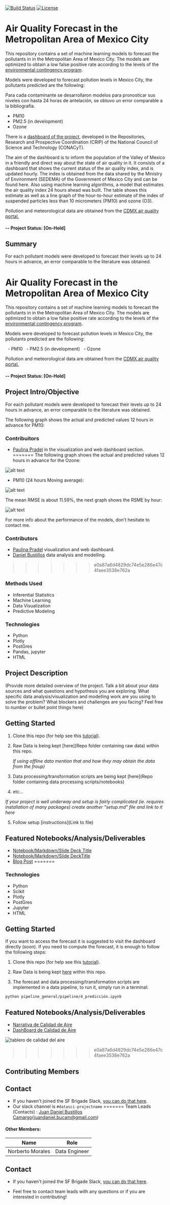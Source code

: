 [![Build Status](https://travis-ci.com/DanielBustillos/Pronostico-contaminacion-CDMX.svg?branch=master)](https://travis-ci.com/DanielBustillos/Pronostico-contaminacion-CDMX)
[![License](https://img.shields.io/pypi/l/pandas.svg)](https://github.com/pandas-dev/pandas/blob/master/LICENSE)
# Air Quality Forecast in the Metropolitan Area of   Mexico City

This repository contains a set of machine learning models to forecast the pollutants in in the Metropolitan Area of   Mexico City. The models are optimized to obtain a low false positive rate according to the levels of the [environmental contingency program](http://www.aire.cdmx.gob.mx/default.php).



Models were developed to forecast pollution levels in Mexico City, the pollutants predicted are the following:

Para cada contaminante se desarrollaron modelos para pronosticar sus niveles con hasta 24 horas de antelación, se obtuvo un error comparable a la bibliografía.

  - PM10
  - PM2.5 (in development)
  - Ozone

  There is a [dashboard of the project](https://github.com/paupradel/calidad_aire_cdmx), developed in the Repositories, Research and Prospective Coordination (CRIP) of the National Council of Science and Technology (CONACyT).

  The aim of the dashboard is to inform the population of the Valley of Mexico in a friendly and direct way about the state of air quality in it. It consists of a dashboard that shows the current status of the air quality index, and is updated hourly. The index is obtained from the data shared by the Ministry of Environment (SEDEMA) of the Government of Mexico City and can be found here. Also using machine learning algorithms, a model that estimates the air quality index 24 hours ahead was built. The table shows this estimate as well as a line graph of the hour-to-hour estimate of the index of suspended particles less than 10 micrometers (PM10) and ozone (O3).


Pollution and meteorological data are obtained from the [CDMX air quality portal.](http://www.aire.cdmx.gob.mx/default.php)

#### -- Project Status: [On-Hold]

## Summary

For each pollutant models were developed to forecast their levels up to 24 hours in advance, an error comparable to the literature was obtained.

# Air Quality Forecast in the Metropolitan Area of ​​Mexico City

This repository contains a set of machine learning models to forecast the pollutants in in the Metropolitan Area of ​​Mexico City. The models are optimized to obtain a low false positive rate according to the levels of the [environmental contingency program](http://www.aire.cdmx.gob.mx/default.php).

Models were developed to forecast pollution levels in Mexico City, the pollutants predicted are the following:

  - PM10
  - PM2.5 (in development)
  - Ozone

Pollution and meteorological data are obtained from the [CDMX air quality portal.](http://www.aire.cdmx.gob.mx/default.php)

#### -- Project Status: [On-Hold]

## Project Intro/Objective
For each pollutant models were developed to forecast their levels up to 24 hours in advance, an error comparable to the literature was obtained.

The following graph shows the actual and predicted values 12 hours in advance for PM10:

### Contribuitors

* [Paulina Pradel](https://github.com/paupradel) in the visualization and web dashboard section.
=======
The following graph shows the actual and predicted values ​​12 hours in advance for the Ozone:

![alt text](https://github.com/DanielBustillos/Pronostico-contaminacion-CDMX/blob/master/assets/o3_comparacion_02-07-2019%2012:38_.png?raw=true)

- PM10 (24 hours Moving average):

![alt text](https://github.com/DanielBustillos/Pronostico-contaminacion-CDMX/blob/master/assets/o3_comparacion.png?raw=true)

The mean RMSE is about 11.59%, the next graph shows the RSME by hour:

![alt text](https://github.com/DanielBustillos/Pronostico-contaminacion-CDMX/blob/master/assets/scores.png?raw=true)

 For more info about the performance of the models, don't hesitate to contact me.


### Contributors

* [Paulina Pradel](https://github.com/paupradel) visualization and web dashboard.
* [Daniel Bustillos](https://github.com/DanielBustillos) data analysis and modelling.
>>>>>>> e0a87a6d4829dc74e5e286e47c4faee3538e762a


### Methods Used
* Inferential Statistics
* Machine Learning
* Data Visualization
* Predictive Modeling

### Technologies
* Python
* Plotly
* PostGres
* Pandas, jupyter
* HTML


## Project Description
(Provide more detailed overview of the project.  Talk a bit about your data sources and what questions and hypothesis you are exploring. What specific data analysis/visualization and modelling work are you using to solve the problem? What blockers and challenges are you facing?  Feel free to number or bullet point things here)

## Getting Started

1. Clone this repo (for help see this [tutorial](https://help.github.com/articles/cloning-a-repository/)).
2. Raw Data is being kept [here](Repo folder containing raw data) within this repo.

    *If using offline data mention that and how they may obtain the data from the froup)*

3. Data processing/transformation scripts are being kept [here](Repo folder containing data processing scripts/notebooks)
4. etc...

*If your project is well underway and setup is fairly complicated (ie. requires installation of many packages) create another "setup.md" file and link to it here*  

5. Follow setup [instructions](Link to file)

## Featured Notebooks/Analysis/Deliverables
* [Notebook/Markdown/Slide Deck Title](link)
* [Notebook/Markdown/Slide DeckTitle](link)
* [Blog Post](link)
=======

### Technologies
* Python
* Scikit
* Plotly
* PostGres
* Jupyter
* HTML

## Getting Started

If you want to access the forecast it is suggested to visit the dashboard directly (soon). If you need to compute the forecast, it is enough to follow the following steps:

1. Clone this repo (for help see this [tutorial](https://help.github.com/articles/cloning-a-repository/)).
2. Raw Data is being kept [here](https://github.com/DanielBustillos/Pronostico-contaminacion-CDMX/tree/master/datasets/por_hora) within this repo.


3. The forecast and data processing/transformation scripts are implemented in a data pipeline, to run it, simply run in a terminal:

  ```
  python pipeline_general/pipeline/4_predicción.ipynb
  ```

## Featured Notebooks/Analysis/Deliverables
* [Narrativa de Calidad de Aire](https://github.com/paupradel/airecdmx_narrativa)
* [DashBoard de Calidad de Aire](https://github.com/paupradel/calidad_aire_cdmx)

![tablero de calidad del aire](assets/tablero_scr.png)
>>>>>>> e0a87a6d4829dc74e5e286e47c4faee3538e762a


## Contributing Members

## Contact
* If you haven't joined the SF Brigade Slack, [you can do that here](http://c4sf.me/slack).  
* Our slack channel is `#datasci-projectname`
=======
Team Leads (Contacts) : [Juan Daniel Bustillos Camargo](https://github.com/DanielBustillos)(juandaniel.bucam@gmail.com)

#### Other Members:


|Name     |  Role   |
|---------|-----------------|
|Norberto Morales| Data Engineer |

## Contact
* If you haven't joined the SF Brigade Slack, [you can do that here](http://c4sf.me/slack).  

* Feel free to contact team leads with any questions or if you are interested in contributing!
